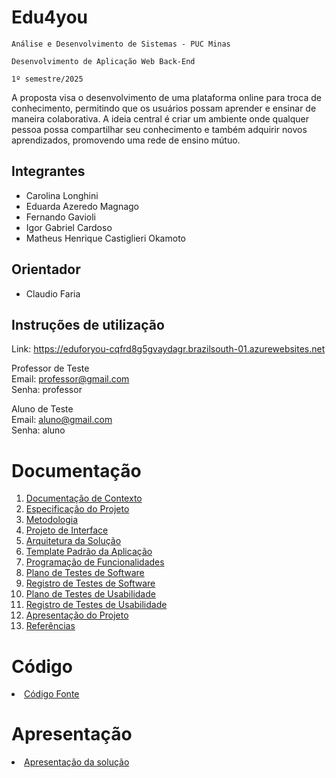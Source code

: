 # Edu4you

`Análise e Desenvolvimento de Sistemas - PUC Minas`

`Desenvolvimento de Aplicação Web Back-End`

`1º semestre/2025`

A proposta visa o desenvolvimento de uma plataforma online para troca de conhecimento, permitindo que os usuários possam aprender e ensinar de maneira colaborativa.
A ideia central é criar um ambiente onde qualquer pessoa possa compartilhar seu conhecimento e também adquirir novos aprendizados, promovendo uma rede de ensino mútuo.

## Integrantes

* Carolina Longhini
* Eduarda Azeredo Magnago
* Fernando Gavioli
* Igor Gabriel Cardoso
* Matheus Henrique Castiglieri Okamoto

## Orientador

* Claudio Faria 

## Instruções de utilização

Link: https://eduforyou-cqfrd8g5gvaydagr.brazilsouth-01.azurewebsites.net

Professor de Teste <br>
Email: professor@gmail.com <br>
Senha: professor

Aluno de Teste <br>
Email: aluno@gmail.com <br>
Senha: aluno <br>


# Documentação

<ol>
<li><a href="docs/01-Documentação de Contexto.md"> Documentação de Contexto</a></li>
<li><a href="docs/02-Especificação do Projeto.md"> Especificação do Projeto</a></li>
<li><a href="docs/03-Metodologia.md"> Metodologia</a></li>
<li><a href="docs/04-Projeto de Interface.md"> Projeto de Interface</a></li>
<li><a href="docs/05-Arquitetura da Solução.md"> Arquitetura da Solução</a></li>
<li><a href="docs/06-Template Padrão da Aplicação.md"> Template Padrão da Aplicação</a></li>
<li><a href="docs/07-Programação de Funcionalidades.md"> Programação de Funcionalidades</a></li>
<li><a href="docs/08-Plano de Testes de Software.md"> Plano de Testes de Software</a></li>
<li><a href="docs/09-Registro de Testes de Software.md"> Registro de Testes de Software</a></li>
<li><a href="docs/10-Plano de Testes de Usabilidade.md"> Plano de Testes de Usabilidade</a></li>
<li><a href="docs/11-Registro de Testes de Usabilidade.md"> Registro de Testes de Usabilidade</a></li>
<li><a href="docs/12-Apresentação do Projeto.md"> Apresentação do Projeto</a></li>
<li><a href="docs/13-Referências.md"> Referências</a></li>
</ol>

# Código

<li><a href="src/README.md"> Código Fonte</a></li>

# Apresentação

<li><a href="presentation/README.md"> Apresentação da solução</a></li>
